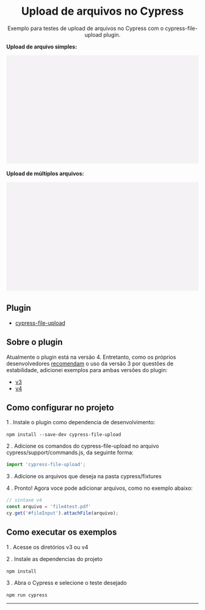 <h1 align="center"> Upload de arquivos no Cypress </h1>

<p align="center"> Exemplo para testes de upload de arquivos no Cypress com o cypress-file-upload plugin. </p>

**Upload de arquivo simples:**

![upload-arquivo-simples](upload-arquivo-simples.gif "Exemplo com upload de arquivo simples")

**Upload de múltiplos arquivos:**


![upload-multiplos-arquivos](upload-multiplos-arquivos.gif "Exemplo com upload de multiplos arquivos")

## Plugin
- [cypress-file-upload](https://github.com/abramenal/cypress-file-upload "cypress-file-upload")

## Sobre  o plugin
Atualmente o plugin está na versão 4. Entretanto, como os próprios desenvolvedores [recomendam](https://github.com/abramenal/cypress-file-upload#note-v4-is-unstable-and-at-the-moment-there-is-no-capacity-to-look-through-all-the-issues-so-please-consider-using-v3-httpsgithubcomabramenalcypress-file-uploadtreev353 "recomendam") o uso da versão 3 por questões de estabilidade, adicionei exemplos para ambas versões do plugin:

- [v3](/v3)
- [v4](/v4)

## Como configurar no projeto

1 . Instale o plugin como dependencia de desenvolvimento:

`npm install --save-dev cypress-file-upload`

2 . Adicione os comandos do cypress-file-upload no arquivo cypress/support/commands.js, da seguinte forma:

```js
import 'cypress-file-upload';
```

3 . Adicione os arquivos que deseja na pasta cypress/fixtures

4 . Pronto! Agora voce pode adicionar arquivos, como no exemplo abaixo:

```js
// sintaxe v4
const arquivo = 'file4test.pdf'
cy.get('#fileInput').attachFile(arquivo);
```

## Como executar os exemplos

1 . Acesse os diretórios v3 ou v4

2 . Instale as dependencias do projeto

`npm install`

3 . Abra o Cypress e selecione o teste desejado

`npm run cypress`

------------

